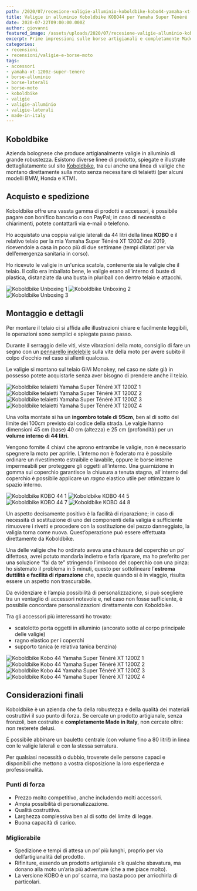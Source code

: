 ```yaml
---
path: /2020/07/recesione-valigie-alluminio-koboldbike-kobo44-yamaha-xt-1200z-super-tenere
title: Valigie in alluminio Koboldbike KOBO44 per Yamaha Super Ténéré
date: 2020-07-22T09:00:00.000Z
author: giovanni
featured_image: /assets/uploads/2020/07/recesione-valigie-alluminio-koboldbike-kobo44-yamaha-xt-1200z-super-tenere/featured.jpg
excerpt: Prime impressioni sulle borse artigianali e completamente Made in Italy
categories:
- recensioni
- recensioni/valigie-e-borse-moto
tags:
- accessori
- yamaha-xt-1200z-super-tenere
- borse-alluminio
- borse-laterali
- borse-moto
- koboldbike
- valigie
- valigie-alluminio
- valigie-laterali
- made-in-italy
---
```

## Koboldbike

Azienda bolognese che produce artigianalmente valigie in alluminio di grande robustezza. Esistono diverse linee di prodotto, spiegate e illustrate dettagliatamente sul sito [Koboldbike](https://www.koboldbike.it), tra cui anche una linea di valigie che montano direttamente sulla moto senza necessitare di telaietti (per alcuni modelli BMW, Honda e KTM).

## Acquisto e spedizione

Koboldbike offre una vassta gamma di prodotti e accessori, è possibile pagare con bonifico bancario o con PayPal; in caso di necessità o chiarimenti, potete contattarli via e-mail o telefono.

Ho acquistato una coppia valigie laterali da 44 litri della linea **KOBO** e il relativo telaio per la mia Yamaha Super Ténéré XT 1200Z del 2019, ricevendole a casa in poco più di due settimane (tempi dilatati per via dell’emergenza sanitaria in corso).

Ho ricevuto le valigie in un'unica scatola, contenente sia le valigie che il telaio. Il collo era imballato bene, le valigie erano all’interno di buste di plastica, distanziate da una busta in pluriball con dentro telaio e attacchi.

![Koboldbike Unboxing 1](/assets/uploads/2020/07/recesione-valigie-alluminio-koboldbike-kobo44-yamaha-xt-1200z-super-tenere/foto/unboxing-1.jpg "L'imballo in cui ho ricevuto le valigie Koboldbike")
![Koboldbike Unboxing 2](/assets/uploads/2020/07/recesione-valigie-alluminio-koboldbike-kobo44-yamaha-xt-1200z-super-tenere/foto/unboxing-2.jpg "Le valigie in alluminio sono ben protette dal pluriball")
![Koboldbike Unboxing 3](/assets/uploads/2020/07/recesione-valigie-alluminio-koboldbike-kobo44-yamaha-xt-1200z-super-tenere/foto/unboxing-3.jpg "Il pacchetto più piccolo contiene i telaietti GiVi Monokey")

## Montaggio e dettagli

Per montare il telaio ci si affida alle illustrazioni chiare e facilmente leggibili, le operazioni sono semplici e spiegate passo passo.

<div class="message pro-tip">
  Durante il serraggio delle viti, viste vibrazioni della moto, consiglio di fare un segno con un <a href="https://amzn.to/3gXE4kY" target="_blank">pennarello indelebile</a> sulla vite della moto per avere subito il colpo d’occhio nel caso si allenti qualcosa.
</div>

Le valigie si montano sul telaio GiVi Monokey, nel caso ne siate già in possesso potete acquistarle senza aver bisogno di prendere anche il telaio.

![Koboldbike telaietti Yamaha Super Ténéré XT 1200Z 1](/assets/uploads/2020/07/recesione-valigie-alluminio-koboldbike-kobo44-yamaha-xt-1200z-super-tenere/foto/unboxing-6.jpg "Imballo telaietti GiVi Monokey")
![Koboldbike telaietti Yamaha Super Ténéré XT 1200Z 2](/assets/uploads/2020/07/recesione-valigie-alluminio-koboldbike-kobo44-yamaha-xt-1200z-super-tenere/foto/unboxing-9.jpg "Istruzioni di montaggio telaietti GiVi Monokey")
![Koboldbike telaietti Yamaha Super Ténéré XT 1200Z 3](/assets/uploads/2020/07/recesione-valigie-alluminio-koboldbike-kobo44-yamaha-xt-1200z-super-tenere/foto/telaietti-1.jpg "I telai si possono rimuovere velocemente grazie alle viti a sgancio rapido")
![Koboldbike telaietti Yamaha Super Ténéré XT 1200Z 4](/assets/uploads/2020/07/recesione-valigie-alluminio-koboldbike-kobo44-yamaha-xt-1200z-super-tenere/foto/telaietti-2.jpg "Dettagli poco visibili che non disturbano l’estetica della moto nel complesso.")

Una volta montate si ha un **ingombro totale di 95cm**, ben al di sotto del limite dei 100cm previsto dal codice della strada. Le valgie hanno dimensioni 45 cm (base) 40 cm (altezza) e 25 cm (profondità) per un **volume interno di 44 litri**.

Vengono fornite 4 chiavi che aprono entrambe le valigie, non è necessario spegnere la moto per aprirle. L’interno non è foderato ma è possibile ordinare un rivestimento estraibile e lavabile, oppure le borse interne impermeabili per proteggere gli oggetti all’interno. Una guarnizione in gomma sul coperchio garantisce la chiusura a tenuta stagna, all'interno del coperchio è possibile applicare un *ragno* elastico utile per ottimizzare lo spazio interno.

![Koboldbike KOBO 44 1](/assets/uploads/2020/07/recesione-valigie-alluminio-koboldbike-kobo44-yamaha-xt-1200z-super-tenere/foto/unboxing-4.jpg "Valigia in alluminio Koboldbike KOBO 44")
![Koboldbike KOBO 44 5](/assets/uploads/2020/07/recesione-valigie-alluminio-koboldbike-kobo44-yamaha-xt-1200z-super-tenere/foto/unboxing-5.jpg "Interno valigia Koboldbike KOBO 44")
![Koboldbike KOBO 44 7](/assets/uploads/2020/07/recesione-valigie-alluminio-koboldbike-kobo44-yamaha-xt-1200z-super-tenere/foto/unboxing-7.jpg "Le valigie Koboldbike KOBO 44 chiuse")
![Koboldbike KOBO 44 8](/assets/uploads/2020/07/recesione-valigie-alluminio-koboldbike-kobo44-yamaha-xt-1200z-super-tenere/foto/unboxing-8.jpg "Le valigie Koboldbike KOBO 44 aperte")

Un aspetto decisamente positivo è la facilità di riparazione; in caso di necessità di sostituzione di uno dei componenti della valigia è sufficiente rimuovere i rivetti e procedere con la sostituzione del pezzo danneggiato, la valigia torna come nuova. Quest’operazione può essere effettuata direttamente da Koboldbike.

Una delle valigie che ho ordinato aveva una chiusura del coperchio un po’ difettosa, avrei potuto mandarla indietro e farla riparare, ma ho preferito per una soluzione “fai da te” stringendo l’imbocco del coperchio con una pinza: ho sistemato il problema in 5 minuti, questo per sottolineare l’**estrema duttilità e facilità di riparazione** che, specie quando si è in viaggio, risulta essere un aspetto non trascurabile.

Da evidenziare è l’ampia possibilità di personalizzazione, si può scegliere tra un ventaglio di accessori notevole e, nel caso non fosse sufficiente, è possibile concordare personalizzazioni direttamente con Koboldbike.

Tra gli accessori più interessanti ho trovato:

- scatolotto porta oggetti in alluminio (ancorato sotto al corpo principale delle valigie)
- ragno elastico per i coperchi
- supporto tanica (e relativa tanica benzina)

![Koboldbike Kobo 44 Yamaha Super Ténéré XT 1200Z 1](/assets/uploads/2020/07/recesione-valigie-alluminio-koboldbike-kobo44-yamaha-xt-1200z-super-tenere/foto/gallery-1.jpg "Dettaglio del logo Koboldbike in rilievo")
![Koboldbike Kobo 44 Yamaha Super Ténéré XT 1200Z 2](/assets/uploads/2020/07/recesione-valigie-alluminio-koboldbike-kobo44-yamaha-xt-1200z-super-tenere/foto/gallery-2.jpg "Vista posteriore Yamaha Super Ténéré XT 1200Z con i telaietti GiVi Monokey")
![Koboldbike Kobo 44 Yamaha Super Ténéré XT 1200Z 3](/assets/uploads/2020/07/recesione-valigie-alluminio-koboldbike-kobo44-yamaha-xt-1200z-super-tenere/foto/gallery-3.jpg "Ingombro totale valigie Koboldbike KOBO 44 su Yamaha Super Ténéré XT 1200Z")
![Koboldbike Kobo 44 Yamaha Super Ténéré XT 1200Z 4](/assets/uploads/2020/07/recesione-valigie-alluminio-koboldbike-kobo44-yamaha-xt-1200z-super-tenere/foto/gallery-4.jpg "Valigie Koboldbike KOBO 44 montate su Yamaha Super Ténéré XT 1200Z")

## Considerazioni finali

Koboldbike è un azienda che fa della robustezza e della qualità dei materiali costruttivi il suo punto di forza. Se cercate un prodotto artigianale, senza fronzoli, ben costruito e **completamente Made in Italy**, non cercate oltre: non resterete delusi.

É possibile abbinare un bauletto centrale (con volume fino a 80 litri!) in linea con le valigie laterali e con la stessa serratura.

Per qualsiasi necessità o dubbio, troverete delle persone capaci e disponibili che mettono a vostra disposizione la loro esperienza e professionalità.

### Punti di forza

- Prezzo molto competitivo, anche includendo molti accessori.
- Ampia possibilità di personalizzazione.
- Qualità costruttiva.
- Larghezza complessiva ben al di sotto del limite di legge.
- Buona capacità di carico.

### Migliorabile

- Spedizione e tempi di attesa un po’ più lunghi, proprio per via dell’artigianalità del prodotto.
- Rifiniture, essendo un prodotto artigianale c’è qualche sbavatura, ma donano alla moto un’aria più adventure (che a me piace molto).
- La versione KOBO è un po’ scarna, ma basta poco per arricchirla di particolari.
